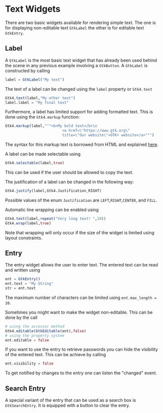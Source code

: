 # Text Widgets

There are two basic widgets available for rendering simple text. The one is for
displaying non-editable text `GtkLabel` the other is for editable text `GtkEntry`.

## Label

A `GtkLabel` is the most basic text widget that has already been used behind the
scene in any previous example involving a `GtkButton`.
A `GtkLabel` is constructed by calling
```julia
label = GtkLabel("My text")
```
The text of a label can be changed using the `label` property or `Gtk4.text`
```julia
Gtk4.text(label,"My other text")
label.label = "My final text"
```
Furthermore, a label has limited support for adding formatted text. This is done
using the `Gtk4.markup` function:
```julia
Gtk4.markup(label,"""<b>My bold text</b>\n
                          <a href=\"https://www.gtk.org\"
                          title=\"Our website\">GTK+ website</a>""")
```
The syntax for this markup text is borrowed from HTML and explained [here](https://docs.gtk.org/Pango/pango_markup.html).

A label can be made selectable using
```julia
Gtk4.selectable(label,true)
```
This can be used if the user should be allowed to copy the text.

The justification of a label can be changed in the following way:
```julia
Gtk4.justify(label,Gtk4.Justification_RIGHT)
```
Possible values of the enum `Justification` are `LEFT`,`RIGHT`,`CENTER`, and `FILL`.

Automatic line wrapping can be enabled using
```julia
Gtk4.text(label,repeat("Very long text! ",20))
Gtk4.wrap(label,true)
```
Note that wrapping will only occur if the size of the widget is limited using layout constraints.

## Entry

The entry widget allows the user to enter text. The entered text can be read and written using
```julia
ent = GtkEntry()
ent.text = "My String"
str = ent.text
```
The maximum number of characters can be limited using `ent.max_length = 10`.

Sometimes you might want to make the widget non-editable. This can be done by the call
```julia
# using the accessor method
Gtk4.editable(GtkEditable(ent),false)
# using the property system
ent.editable = false
```
If you want to use the entry to retrieve passwords you can hide the visibility of the entered text.
This can be achieve by calling
```julia
ent.visibility = false
```
To get notified by changes to the entry one can listen the "changed" event.

## Search Entry

A special variant of the entry that can be used as a search box is `GtkSearchEntry`. It is equipped
with a button to clear the entry.
